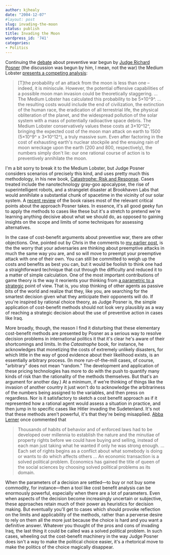 ```yaml
---
author: kjhealy
date: "2004-12-07"
#layout: post
slug: invading-the-moon
status: publish
title: Invading the Moon
wordpress_id: '741'
categories:
- Politics
---
```


Continuing the [debate](http://www.crookedtimber.org/archives/002956.html) about preventive war begun by [Judge Richard Posner](http://www.crookedtimber.org/archives/002956.html) (the discussion was begun by him, I mean, not the war) the Medium Lobster [presents a competing analysis](http://fafblog.blogspot.com/2004_12_05_fafblog_archive.html#110238611093456642):

> [T]the probability of an attack from the moon is less than one – indeed, it is miniscule. However, the potential offensive capabilities of a possible moon man invasion could be theoretically staggering. ... The Medium Lobster has calculated this probability to be 5×10^9^. ... the resulting costs would include the end of civilization, the extinction of the human race, the eradication of all terrestrial life, the physical obliteration of the planet, and the widespread pollution of the solar system with a mass of potentially radioactive space debris. The Medium Lobster conservatively values these costs at 3×10^12^, bringing the expected cost of the moon man attack on earth to 1500 (5×10^9^ x 3×10^12^), a truly massive sum. Even after factoring in the cost of exhausting earth's nuclear stockpile and the ensuing rain of moon wreckage upon the earth (200 and 800, respectively), the numbers simply don't lie: our one rational course of action is to preventively annihilate the moon.

I'm a bit sorry to break it to the Medium Lobster, but Judge Posner considers scenarios of precisely this kind, and uses pretty much this methodology, in his new book, [Catastrophe: Risk and Response](http://www.amazon.com/exec/obidos/ASIN/0691070148/ref=nosim/). Cases treated include the nanotechnology gray-goo apocalypse, the rise of superintelligent robots, and a strangelet disaster at Brookhaven Labs that would annihilate a substantial chunk of spacetime in the vicinity of our solar system. A [recent review](http://www.slate.com/id/2109600) of the book raises most of the relevant critical points about the approach Posner takes. In essence, it's all good geeky fun to apply the methods to cases like these but it's a stretch to pretend we're learning anything decisive about what we should do, as opposed to gaining insights on the scope and limits of some techniques for assessing alternatives.

In the case of cost-benefit arguments about preventive war, there are other objections. One, pointed out by Chris in the comments to [my earlier post](http://www.crookedtimber.org/archives/002956.html), is the the worry that your adversaries are thinking about preemptive attacks in much the same way you are, and so will move to preempt your preemptive attack with one of their own. You can still be committed to weigh up the costs and benefits as best you can, but it would be foolish to think one had a straightforward technique that cut through the difficulty and reduced it to a matter of simple calculation. One of the most important contributions of game theory is the way it reorients your thinking from [a parametric to a strategic](http://plato.stanford.edu/entries/game-theory/) point of view. That is, you stop thinking of other agents as passive bits of the world and realize that they, like you, are searching for the smartest decision given what they anticipate their opponents will do. If you're inspired by rational choice theory, as Judge Posner is, the simple application of cost-benefit methods should not look very plausibly as a way of reaching a strategic decision about the use of preventive action in cases like Iraq.

More broadly, though, the reason I find it disturbing that these elementary cost-benefit methods are presented by Posner as a serious way to resolve decision problems in international politics it that it's clear he's aware of their shortcomings and limits. In the *Catastrophe* book, for instance, he acknowledges that monetizing the costs of extremely unlikely disasters, for which little in the way of good evidence about their likelihood exists, is an essentially arbitrary process. (In more run-of-the-mill cases, of course, "arbitrary" does not mean "random." The development and application of these pricing technologies has more to do with the push to quantify many kinds of risk than the rationality of the methods themselves. But that's an argument for another day.) At a minimum, if we're thinking of things like the invasion of another country it just won't do to acknowledge the arbitrariness of the numbers being assigned to the variables, and then press on regardless. Nor is it satisfactory to sketch a cost benefit approach as if it represented how a rational agent would assess a situation in practice, and then jump in to specific cases like Hitler invading the Sudetenland. It's not that these methods aren't powerful, it's that they're being misapplied. [Abba Lerner](http://cepa.newschool.edu/het/profiles/lerner.htm) once commented that

> Thousands of habits of behavior and of enforced laws had to be developed over millennia to establish the nature and the minutiae of property rights before we could have buying and selling, instead of each man just taking what he wanted if only he was strong enough. ... Each set of rights begins as a conflict about what somebody is doing or wants to do which affects others … An economic transaction is a solved political problem. Economics has gained the title of queen of the social sciences by choosing solved political problems as its domain.

When the parameters of a decision are settled—to buy or not buy some commodity, for instance—then a tool like cost benefit analysis can be enormously powerful, especially when there are a lot of parameters. Even when aspects of the decision become increasingly uncertain or subjective, these approaches retain much of their power as heuristics for decision making. But eventually you'll get to cases which should provoke reflection on the limits and applicability of the methods, rather than a perverse desire to rely on them all the more just because the choice is hard and you want a definitive answer. Whatever you thought of the pros and cons of invading Iraq, the last thing it could be called was a solved political problem. In such cases, wheeling out the cost-benefit machinery in the way Judge Posner does isn't a way to make the political choice easier, it's a rhetorical move to make the politics of the choice magically disappear.
